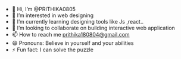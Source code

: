- 👋 Hi, I’m @PRITHIKA0805
- 👀 I’m interested in web designing 
- 🌱 I’m currently learning designing tools like Js ,react..
- 💞️ I’m looking to collaborate on building interactive web application 
- 📫 How to reach me prithika180804@gmail.com
- 😄 Pronouns: Believe in yourself and your abilities 
- ⚡ Fun fact: I can solve the puzzle 

<!---
PRITHIKA0805/PRITHIKA0805 is a ✨ special ✨ repository because its `README.md` (this file) appears on your GitHub profile.
You can click the Preview link to take a look at your changes.
--->
